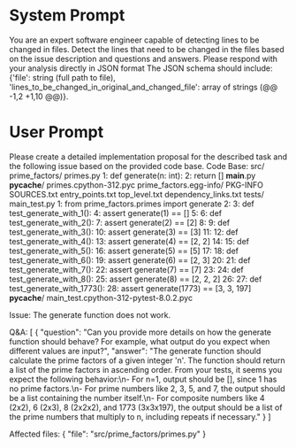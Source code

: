 # System Prompt

You are an expert software engineer capable of detecting lines to be changed in files. Detect the lines that need to be changed in the files based on the issue description and questions and answers. Please respond with your analysis directly in JSON format The JSON schema should include: {'file': string (full path to file), 'lines_to_be_changed_in_original_and_changed_file': array of strings (@@ -1,2 +1,10 @@)}.

# User Prompt

Please create a detailed implementation proposal for the described task and the following issue based on the provided code base.
Code Base: src/
    prime_factors/
        primes.py
            1: def generate(n: int):
            2:     return []
        __main__.py
        __pycache__/
            primes.cpython-312.pyc
    prime_factors.egg-info/
        PKG-INFO
        SOURCES.txt
        entry_points.txt
        top_level.txt
        dependency_links.txt
tests/
    main_test.py
        1: from prime_factors.primes import generate
        2:
        3: def test_generate_with_1():
        4:     assert generate(1) == []
        5:
        6: def test_generate_with_2():
        7:     assert generate(2) == [2]
        8:
        9: def test_generate_with_3():
        10:     assert generate(3) == [3]
        11:
        12: def test_generate_with_4():
        13:     assert generate(4) == [2, 2]
        14:
        15: def test_generate_with_5():
        16:     assert generate(5) == [5]
        17:
        18: def test_generate_with_6():
        19:     assert generate(6) == [2, 3]
        20:
        21: def test_generate_with_7():
        22:     assert generate(7) == [7]
        23:
        24: def test_generate_with_8():
        25:     assert generate(8) == [2, 2, 2]
        26:
        27: def test_generate_with_1773():
        28:     assert generate(1773) == [3, 3, 197]
    __pycache__/
        main_test.cpython-312-pytest-8.0.2.pyc

Issue: The generate function does not work.

Q&A:
[
  {
    "question": "Can you provide more details on how the generate function should behave? For example, what output do you expect when different values are input?",
    "answer": "The generate function should calculate the prime factors of a given integer 'n'. The function should return a list of the prime factors in ascending order. From your tests, it seems you expect the following behavior:\n- For n=1, output should be [], since 1 has no prime factors.\n- For prime numbers like 2, 3, 5, and 7, the output should be a list containing the number itself.\n- For composite numbers like 4 (2x2), 6 (2x3), 8 (2x2x2), and 1773 (3x3x197), the output should be a list of the prime numbers that multiply to n, including repeats if necessary."
  }
]

Affected files: {
  "file": "src/prime_factors/primes.py"
}
